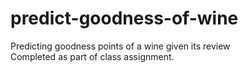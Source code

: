 # predict-goodness-of-wine
Predicting goodness points of a wine given its review
<br>Completed as part of class assignment.
<br>

